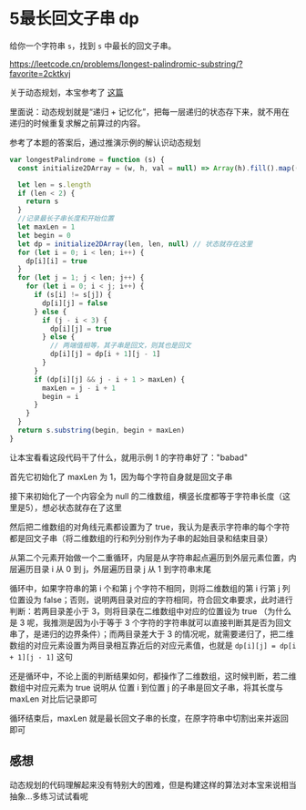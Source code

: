 # 5最长回文子串 dp

给你一个字符串 `s`，找到 `s` 中最长的回文子串。 

https://leetcode.cn/problems/longest-palindromic-substring/?favorite=2cktkvj

关于动态规划，本宝参考了 [这篇](https://zhuanlan.zhihu.com/p/137992855)

里面说：动态规划就是“递归 + 记忆化”，把每一层递归的状态存下来，就不用在递归的时候重复求解之前算过的内容。

参考了本题的答案后，通过推演示例的解认识动态规划

```javascript
var longestPalindrome = function (s) {
  const initialize2DArray = (w, h, val = null) => Array(h).fill().map(() => Array(w).fill(val))

  let len = s.length
  if (len < 2) {
    return s
  }
  //记录最长子串长度和开始位置
  let maxLen = 1
  let begin = 0
  let dp = initialize2DArray(len, len, null) // 状态就存在这里
  for (let i = 0; i < len; i++) {
    dp[i][i] = true
  }
  for (let j = 1; j < len; j++) {
    for (let i = 0; i < j; i++) {
      if (s[i] != s[j]) {
        dp[i][j] = false
      } else {
        if (j - i < 3) {
          dp[i][j] = true
        } else {
          // 两端值相等，其子串是回文，则其也是回文
          dp[i][j] = dp[i + 1][j - 1]
        }
      }
      if (dp[i][j] && j - i + 1 > maxLen) {
        maxLen = j - i + 1
        begin = i
      }
    }
  }
  return s.substring(begin, begin + maxLen)
}
```

让本宝看看这段代码干了什么，就用示例 1 的字符串好了："babad"

首先它初始化了 maxLen 为 1，因为每个字符自身就是回文子串

接下来初始化了一个内容全为 null 的二维数组，横竖长度都等于字符串长度（这里是5），想必状态就存在了这里

然后把二维数组的对角线元素都设置为了 true，我认为是表示字符串的每个字符都是回文子串（将二维数组的行和列分别作为子串的起始目录和结束目录）

从第二个元素开始做一个二重循环，内层是从字符串起点遍历到外层元素位置，内层遍历目录 i 从 0 到 j，外层遍历目录 j 从 1 到字符串末尾

循环中，如果字符串的第 i 个和第 j 个字符不相同，则将二维数组的第 i 行第 j 列位置设为 false；否则，说明两目录对应的字符相同，符合回文串要求，此时进行判断：若两目录差小于 3，则将目录在二维数组中对应的位置设为 true （为什么是 3 呢，我推测是因为小于等于 3 个字符的字符串就可以直接判断其是否为回文串了，是递归的边界条件）；而两目录差大于 3 的情况呢，就需要递归了，把二维数组的对应元素设置为两目录相互靠近后的对应元素值，也就是 `dp[i][j] = dp[i + 1][j - 1]` 这句

还是循环中，不论上面的判断结果如何，都操作了二维数组，这时候判断，若二维数组中对应元素为 true 说明从 位置 i 到位置 j 的子串是回文子串，将其长度与 maxLen 对比后记录即可

循环结束后，maxLen 就是最长回文子串的长度，在原字符串中切割出来并返回即可

## 感想

动态规划的代码理解起来没有特别大的困难，但是构建这样的算法对本宝来说相当抽象...多练习试试看呢